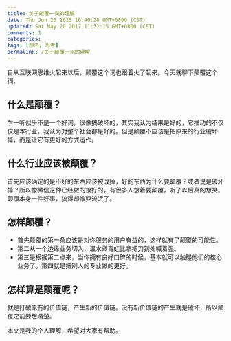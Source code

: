 ```yaml
---
title: 关于颠覆一词的理解
date: Thu Jun 25 2015 16:40:28 GMT+0800 (CST)
updated: Sat May 20 2017 11:32:15 GMT+0800 (CST)
comments: 1
categories:
tags: [想法, 思考]
permalink: /关于颠覆一词的理解
---
```


自从互联网思维火起来以后，颠覆这个词也跟着火了起来。今天就聊下颠覆这个词。

<!-- more -->

## 什么是颠覆？

乍一听似乎不是一个好词，很像搞破坏的，其实我认为结果是好的，它推动的不仅仅是本行业，我认为对整个社会都是好的。但是颠覆不应该是把原来的行业破坏掉，而是让它有更好的方式运作。

## 什么行业应该被颠覆？

首先应该确定的是不好的东西应该被改掉，好的东西为什么要颠覆？或者说是破坏掉？所以像微信这种已经做的很好的，有很多人想着要颠覆，听了以后真的想笑。颠覆本身一件好事，搞得却像耍流氓了。

## 怎样颠覆？

- 首先颠覆的第一条应该是对你服务的用户有益的，这样就有了颠覆的可能性。
- 第二从一个边缘业务切入，温水煮青蛙比拿把刀到处喊着强。
- 第三是根据第二点来，当你拥有良好口碑的时候，基本就可以触碰他们的核心业务了。第四就是把别人的专业做的更好。

## 怎样算是颠覆呢？

就是打破原有的价值链，产生新的价值链。没有新价值链的产生就是破坏，所以颠覆之前要想清楚。

本文是我的个人理解，希望对大家有帮助。
